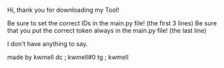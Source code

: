 Hi, thank you for downloading my Tool!

Be sure to set the correct IDs in the main.py file! (the first 3 lines)
Be sure that you put the correct token always in the main.py file! (the last line)

I don't have anything to say.

made by kwmell
dc ; kwmell#0
tg ; kwmell
